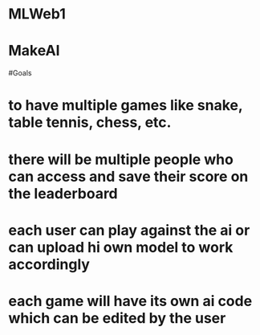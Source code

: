 # MLWeb1
# MakeAI
#Goals
# to have multiple games like snake, table tennis, chess, etc.
# there will be multiple people who can access and save their score on the leaderboard
# each user can play against the ai or can upload hi own model to work accordingly
# each game will have its own ai code which can be edited by the user
